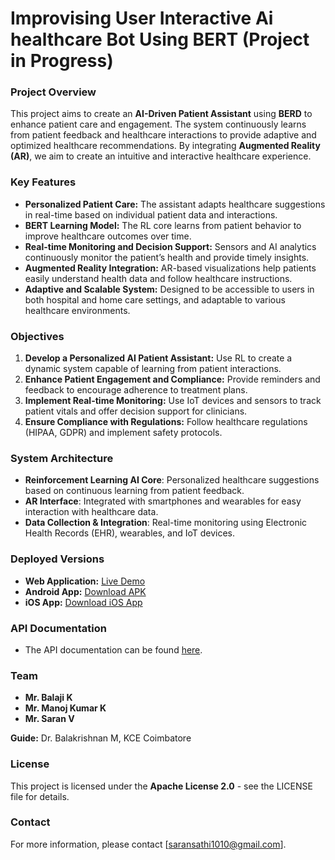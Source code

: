 # Improvising User Interactive Ai healthcare Bot Using BERT (Project in Progress)

### Project Overview
This project aims to create an **AI-Driven Patient Assistant** using **BERD** to enhance patient care and engagement. The system continuously learns from patient feedback and healthcare interactions to provide adaptive and optimized healthcare recommendations. By integrating **Augmented Reality (AR)**, we aim to create an intuitive and interactive healthcare experience.

### Key Features
- **Personalized Patient Care:** The assistant adapts healthcare suggestions in real-time based on individual patient data and interactions.
- **BERT Learning Model:** The RL core learns from patient behavior to improve healthcare outcomes over time.
- **Real-time Monitoring and Decision Support:** Sensors and AI analytics continuously monitor the patient’s health and provide timely insights.
- **Augmented Reality Integration:** AR-based visualizations help patients easily understand health data and follow healthcare instructions.
- **Adaptive and Scalable System:** Designed to be accessible to users in both hospital and home care settings, and adaptable to various healthcare environments.

### Objectives
1. **Develop a Personalized AI Patient Assistant:** Use RL to create a dynamic system capable of learning from patient interactions.
2. **Enhance Patient Engagement and Compliance:** Provide reminders and feedback to encourage adherence to treatment plans.
3. **Implement Real-time Monitoring:** Use IoT devices and sensors to track patient vitals and offer decision support for clinicians.
4. **Ensure Compliance with Regulations:** Follow healthcare regulations (HIPAA, GDPR) and implement safety protocols.

### System Architecture
- **Reinforcement Learning AI Core**: Personalized healthcare suggestions based on continuous learning from patient feedback.
- **AR Interface**: Integrated with smartphones and wearables for easy interaction with healthcare data.
- **Data Collection & Integration**: Real-time monitoring using Electronic Health Records (EHR), wearables, and IoT devices.

### Deployed Versions
- **Web Application:** [Live Demo](https://main.d2xc8vkw4iwmsr.amplifyapp.com) 
- **Android App:** [Download APK](https://glassdoorimages.s3.eu-north-1.amazonaws.com/SmartCare.apk)
- **iOS App:** [Download iOS App](https://glassdoorimages.s3.eu-north-1.amazonaws.com/SmartCare.apk) 

### API Documentation
- The API documentation can be found [here](https://example.com/api-docs).

### Team
- **Mr. Balaji K** 
- **Mr. Manoj Kumar K**  
- **Mr. Saran V**  

**Guide:** Dr. Balakrishnan M, KCE Coimbatore

### License
This project is licensed under the **Apache License 2.0** - see the LICENSE file for details. 

### Contact
For more information, please contact [saransathi1010@gmail.com].
